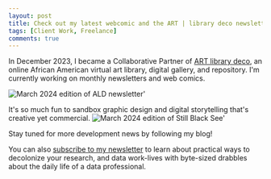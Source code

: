 ```yaml
---
layout: post
title: Check out my latest webcomic and the ART | library deco newsletter
tags: [Client Work, Freelance]
comments: true
---
```


In December 2023, I became a Collaborative Partner of [ART library deco](https://artlibrarydeco.space/), an online African American virtual art library, digital gallery, and repository. I'm currently working on monthly newsletters and web comics.  

![March 2024 edition of ALD newsletter'](https://drei558.github.io/assets/ALDNewsletterPromo240318.gif)

It's so much fun to sandbox graphic design and digital storytelling that's creative yet commercial. 
![March 2024 edition of Still Black See'](https://drei558.github.io/assets/StillBlackSee240318.gif)

Stay tuned for more development news by following my blog!

You can also [subscribe to my newsletter](https://decolfutures.beehiiv.com/subscribe) to learn about practical ways to decolonize your research, and data work-lives with byte-sized drabbles about the daily life of a data professional. 

